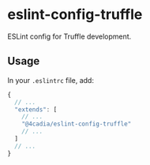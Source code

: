 # eslint-config-truffle

ESLint config for Truffle development.

## Usage

In your `.eslintrc` file, add:

```javascript
{
  // ...
  "extends": [
    // ...
    "@4cadia/eslint-config-truffle"
    // ...
  ]
  // ...
}
```
